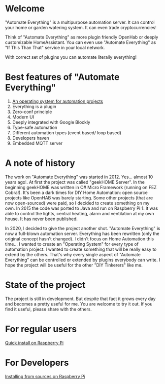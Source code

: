 # Welcome
"Automate Everything" is a multipurpose automation server. It can control your home or garden watering system. It can even trade cryptocurrencies! 

Think of "Automate Everything" as more plugin friendly OpenHab or deeply customizable HomeAssistant. You can even use "Automate Everything" as "If This Than That" service in your local network. 

With correct set of plugins you can automate literally everything!

# Best features of "Automate Everything"
1. [An operating system for automation projects](OS-for-automation-projects.md)
2. Everything is a plugin
3. Zero-conf principle
4. Modern UI
5. Deeply integrated with Google Blockly
6. Type-safe automation
7. Different automation types (event based/ loop based)
8. Developers haven 
9. Embedded MQTT server

# A note of history
The work on "Automate Everything" was started in 2012. Yes... almost 10 years ago!. At first the project was called "geekHOME Server". In the beginning geekHOME was written in C# Micro Framework (running on FEZ Cobra!). It's been a dark times for DIY Home Automation: open source projects like OpenHAB was barely starting. Some other projects (that are now open-sourced) were paid, so I decided to create something on my own.
In 2015 the code was ported to Java and run on Raspberry Pi 1. It was able to control the lights, central heating, alarm and ventilation at my own house. It has never been published.

In 2020, I decided to give the project another shot. "Automate Everything" is now a full-blown automation server. Everything has been rewritten (only the original concept hasn't changed).
I didn't focus on Home Automation this time... I wanted to create an "Operating System" for every type of automation project. I wanted to create something that will be really easy to extend by the others. That's why every single aspect of "Automate Everything" can be controlled or extended by plugins everybody can write. I hope the project will be useful for the other "DIY Tinkerers" like me.


# State of the project
The project is still in development. But despite that fact it grows every day and becomes a pretty useful for me. You are welcome to try it out. 
If you find it useful, please share with the others.

# For regular users
[Quick install on Raspberry Pi](Quick-install-on-Raspberry-Pi.md)

# For Developers
[Installing from sources on Raspberry Pi](Installing-from-sources-on-Raspberry-Pi.md)